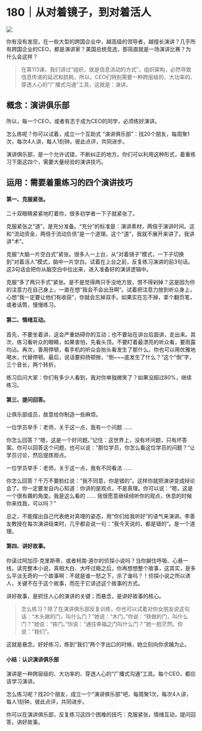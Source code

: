 # 180｜从对着镜子，到对着活人

![](../img/18305fadb920999c60b9728f64a24fbd.jpg)

你有没有发现，在一些大型的跨国企业中，越高级的领导者，越擅长演讲？几乎所有跨国企业的CEO，都是演讲家？美国总统竞选，那简直就是一场演讲比赛？为什么会这样？

> 在第113课，我们讲过“组织，就是信息流动的方式”。组织架构，必然导致信息传递的延迟和损耗，所以，CEO们特别需要一种跨层级的、大功率的、穿透人心的“广播式沟通”工具，这就是：演讲。

## 概念：演讲俱乐部

所以，每一个CEO，或者有志于成为CEO的同学，必须练好演讲。

怎么练呢？你可以试着，成立一个互助式 “演讲俱乐部”：找20个朋友，每周聚1次，每次4人讲，每人1刻钟。彼此点评，共同进步。

演讲俱乐部，是一个允许试错，不断纠正的地方。你们可以利用这种形式，着重练习下面这四个，需要大量经验的演讲技巧。

## 运用：需要着重练习的四个演讲技巧

#### 第一、克服紧张。

二十双眼睛紧紧地盯着你，很多初学者一下子就紧张了。

克服紧张之“道”，是充分准备。“充分”的标准是：演讲素材，两倍于演讲时间。这和“流动资金，两倍于流动负债”是一个道理。这个“道”，我就不展开来讲了。我讲讲“术”。

克服“大脑一片空白式”紧张。很多人一上台，从“对着镜子”模式，一下子切换到“对着活人”模式，脑中一片空白。试着在上台之前，反复练习演讲的前3句话。这3句话会把你从脑空白中拉出来，进入准备好的演讲逻辑中。

克服“多了两只手式”紧张。是不是觉得两只手没地方放，恨不得剁掉？这是因为你的注意力在自己身上，一直在想“我会不会出丑啊”。试着把注意力放到听众身上，心想“我一定要让他们有收获”，你就会忘掉双手。如果实在忘不掉，拿个翻页笔，或者话筒，慢慢练习。

#### 第二、情绪互动。

首先，不要坐着讲，这会严重妨碍你的互动；也不要站在讲台后面讲，走出来。其次，练习看听众的眼睛，如果害怕，先看头顶。不要盯着最漂亮的听众看，要雨露均沾。再次，善用停顿，看手机的听众会抬头看发生了那什么。你也可以用优雅地喝水，代替停顿。最后，说话要抑扬顿挫，“倒~~~底发生了什么？”这个“倒”字，三个音长，两个转折。

练习后问大家：你们有多少人看到，我对你单独微笑了？如果没超过80%，继续练习。

#### 第三、提问回答。

让俱乐部成员，故意给你制造一些麻烦。

一位学员举手：老师，关于这一点，我有一个问题 ……

你怎么回答？“嗯，这是一个好问题。”记住：这世界上，没有坏问题，只有坏答案。你可以回答这个问题，也可以说：“那位学员，你怎么看这位学员的问题？”让学员讨论，然后提炼观点。

一位学员举手：老师，关于这一点，我有不同看法 ……

你怎么回答？千万不要脸红说：“我不同意，你是错的”。这样你就把演讲变成辩论会了。你一定要发自内心知道：你讲的是观点，不是真理。你可以说：“嗯，这是一个很有趣的角度。我是这么看的 …… 我很愿意继续倾听你的观点，休息的时候你来找我，可以吗？”

总之，不能摆出自己代表绝对真理的姿态，用“你们给我听好”的语气来演讲。李善友教授在每次演讲结束时，几乎都会说一句：“我今天说的，都是错的”。是一个道理。

#### 第四、讲好故事。

你读过阿加莎·克里斯蒂，或者柯南·道尔的侦探小说吗？当你摒住呼吸、心悬一线，读完整本小说，真相大白、大呼过瘾之后，你再想想整个故事，这其实，是多么平淡无奇的一个故事啊：不就是谁一怒之下，杀了谁吗？！侦探小说之所以诱人，关键不在于这个故事，而在于它讲述这个故事的方式。

讲好故事，是抓住人心的演讲的关键；而悬念，是讲好故事的核心。

> 怎么练习？除了在演讲俱乐部反复训练，你也可以试着对你女朋友说这句话：“木头做的门，叫什么门？”她说：“木门。”你说：“铁做的门，叫什么门？”她说：“铁门。”你说：“通往幸福之门叫什么门？”她一脸茫然。你说：“我们”。

这就是悬念。好好练习，练到“我们”两个字出口的时候，她立刻向你求婚为止。

#### 小结：认识演讲俱乐部

演讲是一种跨层级的、大功率的、穿透人心的“广播式沟通”工具。每个CEO，都应该学习演讲。

怎么练习呢？找20个朋友，成立一个“演讲俱乐部”吧，每周聚1次，每次4人讲，每人1刻钟，彼此点评，共同进步。

你可以在演讲俱乐部，反复练习这四个困难的技巧：克服紧张，情绪互动，提问回答，讲好故事。